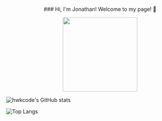 <p align="center">
  ### Hi, I'm Jonathan! Welcome to my page! 👋
</p>
<p align="center">
  <img src="https://user-images.githubusercontent.com/91816632/159702126-12aad9be-cfe6-49dd-ad8a-4421954834fb.png" width="200" height="200">
</p>


![hwkcode's GitHub stats](https://github-readme-stats.vercel.app/api?username=hwkcode&theme=highcontrast&show_icons=true)

![Top Langs](https://github-readme-stats.vercel.app/api/top-langs/?username=hwkcode&theme=highcontrast)

<!--
**hwkcode/hwkcode** is a ✨ _special_ ✨ repository because its `README.md` (this file) appears on your GitHub profile.

Here are some ideas to get you started:

- 🔭 I’m currently working on ...
- 🌱 I’m currently learning ...
- 👯 I’m looking to collaborate on ...
- 🤔 I’m looking for help with ...
- 💬 Ask me about ...
- 📫 How to reach me: ...
- 😄 Pronouns: ...
- ⚡ Fun fact: ...
-->
